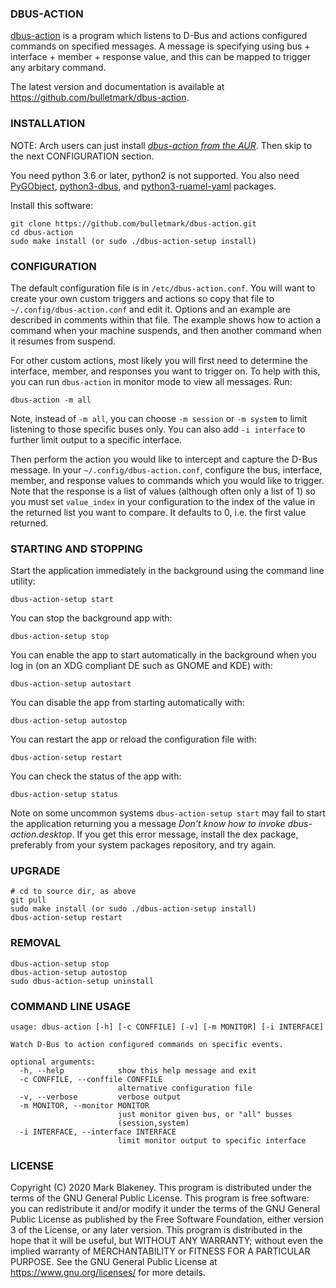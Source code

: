### DBUS-ACTION

[dbus-action][REPO] is a program which listens to D-Bus and
actions configured commands on specified messages. A message is
specifying using bus + interface + member + response value, and
this can be mapped to trigger any arbitary command.

The latest version and documentation is available at
https://github.com/bulletmark/dbus-action.

### INSTALLATION

NOTE: Arch users can just install [_dbus-action from the
AUR_][AUR]. Then skip to the next CONFIGURATION section.

You need python 3.6 or later, python2 is not supported. You also need
[PyGObject](https://pypi.org/project/PyGObject/),
[python3-dbus](https://pypi.org/project/dbus-python/),
and [python3-ruamel-yaml](https://pypi.org/project/ruamel.yaml/)
packages.

Install this software:

    git clone https://github.com/bulletmark/dbus-action.git
    cd dbus-action
    sudo make install (or sudo ./dbus-action-setup install)

### CONFIGURATION

The default configuration file is in `/etc/dbus-action.conf`. You will
want to create your own custom triggers and actions so copy that file to
`~/.config/dbus-action.conf` and edit it. Options and an example are
described in comments within that file. The example shows how to action
a command when your machine suspends, and then another command when it
resumes from suspend.

For other custom actions, most likely you will first need to determine
the interface, member, and responses you want to trigger on. To help
with this, you can run `dbus-action` in monitor mode to view all
messages. Run:

    dbus-action -m all

Note, instead of `-m all`, you can choose `-m session` or `-m system` to
limit listening to those specific buses only. You can also add `-i
interface` to further limit output to a specific interface.

Then perform the action you would like to intercept and capture the
D-Bus message. In your `~/.config/dbus-action.conf`, configure the bus,
interface, member, and response values to commands which you would like
to trigger. Note that the response is a list of values (although often
only a list of 1) so you must set `value_index` in your configuration to
the index of the value in the returned list you want to compare. It
defaults to 0, i.e. the first value returned.

### STARTING AND STOPPING

Start the application immediately in the background using the
command line utility:

    dbus-action-setup start

You can stop the background app with:

    dbus-action-setup stop

You can enable the app to start automatically in the background when you
log in (on an XDG compliant DE such as GNOME and KDE) with:

    dbus-action-setup autostart

You can disable the app from starting automatically with:

    dbus-action-setup autostop

You can restart the app or reload the configuration file with:

    dbus-action-setup restart

You can check the status of the app with:

    dbus-action-setup status

Note on some uncommon systems `dbus-action-setup start` may fail to
start the application returning you a message _Don't know how to invoke
dbus-action.desktop_. If you get this error message, install the dex
package, preferably from your system packages repository, and try again.

### UPGRADE

    # cd to source dir, as above
    git pull
    sudo make install (or sudo ./dbus-action-setup install)
    dbus-action-setup restart

### REMOVAL

    dbus-action-setup stop
    dbus-action-setup autostop
    sudo dbus-action-setup uninstall

### COMMAND LINE USAGE

```
usage: dbus-action [-h] [-c CONFFILE] [-v] [-m MONITOR] [-i INTERFACE]

Watch D-Bus to action configured commands on specific events.

optional arguments:
  -h, --help            show this help message and exit
  -c CONFFILE, --conffile CONFFILE
                        alternative configuration file
  -v, --verbose         verbose output
  -m MONITOR, --monitor MONITOR
                        just monitor given bus, or "all" busses
                        (session,system)
  -i INTERFACE, --interface INTERFACE
                        limit monitor output to specific interface
```

### LICENSE

Copyright (C) 2020 Mark Blakeney. This program is distributed under the
terms of the GNU General Public License.
This program is free software: you can redistribute it and/or modify it
under the terms of the GNU General Public License as published by the
Free Software Foundation, either version 3 of the License, or any later
version.
This program is distributed in the hope that it will be useful, but
WITHOUT ANY WARRANTY; without even the implied warranty of
MERCHANTABILITY or FITNESS FOR A PARTICULAR PURPOSE. See the GNU General
Public License at <https://www.gnu.org/licenses/> for more details.

[REPO]: https://github.com/bulletmark/dbus-action/
[AUR]: https://aur.archlinux.org/packages/dbus-action/

<!-- vim: se ai syn=markdown: -->
